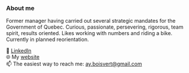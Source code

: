 ### About me 

Former manager having carried out several strategic mandates for the Government of Quebec. Curious, passionate, 
persevering, rigorous, team spirit, results oriented. Likes working with numbers and riding a bike. Currently in planned reorientation.

:briefcase: [LinkedIn](https://www.linkedin.com/in/alain-boisvert-98b058156/) <br>
:globe_with_meridians: My [website](https://boisalai.github.io) <br>
:mailbox: The easiest way to reach me: ay.boisvert@gmail.com

